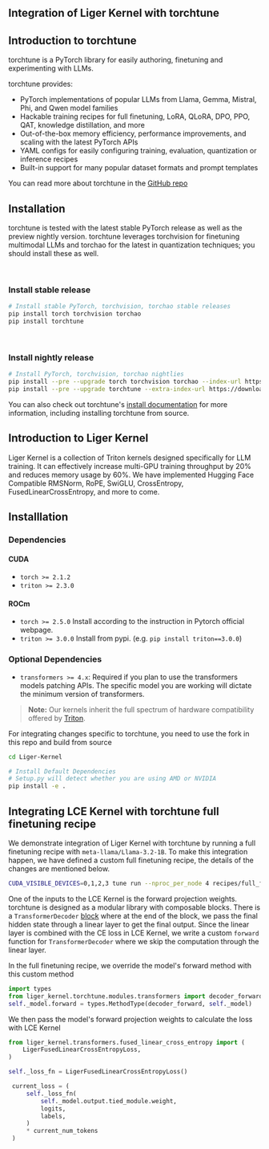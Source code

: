 
## Integration of Liger Kernel with torchtune

## Introduction to torchtune

torchtune is a PyTorch library for easily authoring, finetuning and experimenting with LLMs.

torchtune provides:

- PyTorch implementations of popular LLMs from Llama, Gemma, Mistral, Phi, and Qwen model families
- Hackable training recipes for full finetuning, LoRA, QLoRA, DPO, PPO, QAT, knowledge distillation, and more
- Out-of-the-box memory efficiency, performance improvements, and scaling with the latest PyTorch APIs
- YAML configs for easily configuring training, evaluation, quantization or inference recipes
- Built-in support for many popular dataset formats and prompt templates

You can read more about torchtune in the [GitHub repo](https://github.com/pytorch/torchtune)

## Installation

torchtune is tested with the latest stable PyTorch release as well as the preview nightly version. torchtune leverages
torchvision for finetuning multimodal LLMs and torchao for the latest in quantization techniques; you should install these as well.

&nbsp;

### Install stable release

```bash
# Install stable PyTorch, torchvision, torchao stable releases
pip install torch torchvision torchao
pip install torchtune
```

&nbsp;

### Install nightly release

```bash
# Install PyTorch, torchvision, torchao nightlies
pip install --pre --upgrade torch torchvision torchao --index-url https://download.pytorch.org/whl/nightly/cu121 # full options are cpu/cu118/cu121/cu124
pip install --pre --upgrade torchtune --extra-index-url https://download.pytorch.org/whl/nightly/cpu
```

You can also check out torchtune's [install documentation](https://pytorch.org/torchtune/main/install.html) for more information, including installing torchtune from source.


## Introduction to Liger Kernel

Liger Kernel is a collection of Triton kernels designed specifically for LLM training. It can effectively increase multi-GPU training throughput by 20% and reduces memory usage by 60%. We have implemented Hugging Face Compatible RMSNorm, RoPE, SwiGLU, CrossEntropy, FusedLinearCrossEntropy, and more to come.

## Installlation

### Dependencies

#### CUDA

- `torch >= 2.1.2`
- `triton >= 2.3.0`

#### ROCm

- `torch >= 2.5.0` Install according to the instruction in Pytorch official webpage.
- `triton >= 3.0.0` Install from pypi. (e.g. `pip install triton==3.0.0`)

### Optional Dependencies

- `transformers >= 4.x`: Required if you plan to use the transformers models patching APIs. The specific model you are working will dictate the minimum version of transformers.

> **Note:**
> Our kernels inherit the full spectrum of hardware compatibility offered by [Triton](https://github.com/triton-lang/triton).

For integrating changes specific to torchtune, you need to use the fork in this repo and build from source


```bash
cd Liger-Kernel

# Install Default Dependencies
# Setup.py will detect whether you are using AMD or NVIDIA
pip install -e .

```

## Integrating LCE Kernel with torchtune full finetuning recipe

We demonstrate integration of Liger Kernel with torchtune by running a full finetuning recipe with `meta-llama/Llama-3.2-1B`.  To make this integration happen, we have defined a custom full finetuning recipe, the details of the changes are mentioned below.

```bash
CUDA_VISIBLE_DEVICES=0,1,2,3 tune run --nproc_per_node 4 recipes/full_finetune_distributed.py --config llama3_2/1B_full optimizer=torch.optim.AdamW optimizer.fused=True optimizer_in_bwd=False gradient_accumulation_steps=1  dataset.packed=True compile=True enable_activation_checkpointing=True tokenizer.max_seq_len=512  batch_size=128
```

One of the inputs to the LCE Kernel is the forward projection weights. torchtune is designed as a modular library with composable blocks. There is a `TransformerDecoder` [block](https://github.com/pytorch/torchtune/blob/main/torchtune/modules/transformer.py#L322) where at the end of the block, we pass the final hidden state through a linear layer to get the final output. Since the linear layer is combined with the CE loss in LCE Kernel, we write a custom `forward` function for `TransformerDecoder` where we skip the computation through the linear layer.

In the full finetuning recipe, we override the model's forward method with this custom method

```python
import types
from liger_kernel.torchtune.modules.transformers import decoder_forward
self._model.forward = types.MethodType(decoder_forward, self._model)
```

We then pass the model's forward projection weights to calculate the loss with LCE Kernel

```python
from liger_kernel.transformers.fused_linear_cross_entropy import (
    LigerFusedLinearCrossEntropyLoss,
)

self._loss_fn = LigerFusedLinearCrossEntropyLoss()

 current_loss = (
     self._loss_fn(
         self._model.output.tied_module.weight,
         logits,
         labels,
     )
     * current_num_tokens
 )
```
